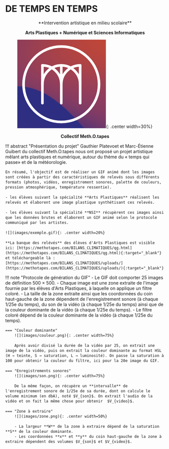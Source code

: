 # DE TEMPS EN TEMPS

<center>
**Intervention artistique en milieu scolaire**

**Arts Plastiques + Numérique et Sciences Informatiques**

![](images/logo_methotapes.png){: .center width=30%} 

**Collectif Meth.O.tapes**
</center>


!!! abstract "Présentation du projet"
    Gauthier Platevoet et Marc-Étienne Guibert du collectif Meth.O.tapes nous ont proposé un projet artistique mêlant arts plastiques et numérique, autour du thème du « temps qui passe» et  de la météorologie.

    En résumé, l'objectif est de réaliser un GIF animé dont les images sont créées à partir des caractéristiques de relevés sous différents formats (photos, vidéos, enregistrement sonores, palette de couleurs, pression atmosphérique, température ressentie).

    - les élèves suivant la spécialité **Arts Plastiques** réalisent les relevés et élaborent une image plastique synthétisant ces relevés.

    - les élèves suivant la spécialité **NSI** récupèrent ces images ainsi que les données brutes et élaborent un GIF animé selon le protocole communiqué par les artistes.

    ![](images/exemple.gif){: .center width=20%} 

    **La banque des relévés** des élèves d'Arts Plastiques est visible ici: [https://methotapes.com/BILANS_CLIMATIQUES/qg.html](https://methotapes.com/BILANS_CLIMATIQUES/qg.html){:target="_blank"}  et téléchargeable là : [https://methotapes.com/BILANS_CLIMATIQUES/uploads/](https://methotapes.com/BILANS_CLIMATIQUES/uploads/){:target="_blank"} 


!!! note "Protocole de génération du GIF"
    - Le GIF doit comporter 25 images de définition 500 × 500.
    - Chaque image est une zone extraite de l'image fournie par les élèves d'Arts Plastiques, à laquelle on applique un filtre coloré.
    - La taille de la zone extraite ainsi que les coordonnées du coin haut-gauche de la zone dépendent de l'enregistrement sonore (à chaque 1/25e du temps), du son de la vidéo (à chaque 1/25e du temps) ainsi que de la couleur dominante de la vidéo (à chaque 1/25e du temps).
    - Le filtre coloré dépend de la couleur dominante de la vidéo (à chaque 1/25e du temps).

    === "Couleur dominante"
        ![](images/couleur.png){: .center width=75%} 

        Après avoir divisé la durée de la vidéo par 25, on extrait une image de la vidéo, puis on extrait la couleur dominante au format HSL (H → teinte, S → saturation, L → luminosité). On passe la saturation à 100 pour obtenir la couleur du filtre, ici pour la 20e image du GIF.

    === "Enregistrements sonores"
        ![](images/son.png){: .center width=75%} 

        De la même façon, on récupère un **intervalle** de l'enregistrement sonore de 1/25e de sa durée, dont on calcule le volume minimum (en dbA), noté $V_{son}$. On extrait l'audio de la vidéo et on fait la même chose pour obtenir  $V_{video}$.

    === "Zone à extraire"
        ![](images/zone.png){: .center width=50%} 

        - La largeur **W** de la zone à extraire dépend de la saturation **S** de la couleur dominante.
        - Les coordonnées **x** et **y** du coin haut-gauche de la zone à extraire dépendent des volumes $V_{son}$ et $V_{video}$.